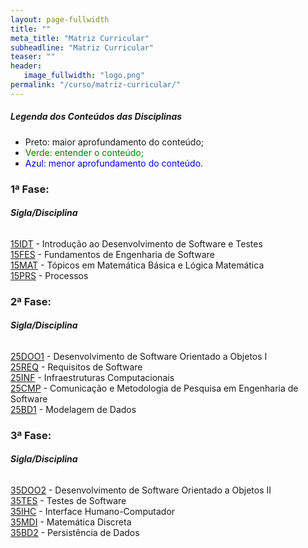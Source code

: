 ```yaml
---
layout: page-fullwidth
title: ""
meta_title: "Matriz Curricular"
subheadline: "Matriz Curricular"
teaser: ""
header:
   image_fullwidth: "logo.png"
permalink: "/curso/matriz-curricular/"
---
```


##### *Legenda dos Conteúdos das Disciplinas*

- Preto: maior aprofundamento do conteúdo;
- <class style="color: green">Verde: entender o conteúdo;</class>
- <class style="color: blue">Azul: menor aprofundamento do conteúdo.</class>

### 1ª Fase:
###### **Sigla/Disciplina**

[15IDT][15idt] - Introdução ao Desenvolvimento de Software e Testes
<br>
[15FES][15fes] - Fundamentos de Engenharia de Software
<br>
[15MAT][15mat] - Tópicos em Matemática Básica e Lógica Matemática
<br>
[15PRS][15prs] - Processos

### 2ª Fase:
###### **Sigla/Disciplina**

[25DOO1][25doo1] - Desenvolvimento de Software Orientado a Objetos I
<br>
[25REQ][25req] - Requisitos de Software
<br>
[25INF][25inf] - Infraestruturas Computacionais
<br>
[25CMP][25cmp] - Comunicação e Metodologia de Pesquisa em Engenharia de Software
<br>
[25BD1][25bd1] - Modelagem de Dados

### 3ª Fase:
###### **Sigla/Disciplina**

[35DOO2][35doo2] - Desenvolvimento de Software Orientado a Objetos II
<br>
[35TES][35tes] - Testes de Software
<br>
[35IHC][35ihc] - Interface Humano-Computador
<br>
[35MDI][35mdi] - Matemática Discreta
<br>
[35BD2][35bd2] - Persistência de Dados

[15idt]: {{site.url}}/curso/matriz-curricular/15idt 
[15fes]: {{site.url}}/curso/matriz-curricular/15fes
[15mat]: {{site.url}}/curso/matriz-curricular/15mat
[15prs]: {{site.url}}/curso/matriz-curricular/15prs

[25doo1]: {{site.url}}/curso/matriz-curricular/25doo1
[25req]: {{site.url}}/curso/matriz-curricular/25req
[25inf]: {{site.url}}/curso/matriz-curricular/25inf
[25cmp]: {{site.url}}/curso/matriz-curricular/25cmp
[25bd1]: {{site.url}}/curso/matriz-curricular/25bd1

[35doo2]: {{site.url}}/curso/matriz-curricular/35doo2
[35tes]: {{site.url}}/curso/matriz-curricular/35tes
[35ihc]: {{site.url}}/curso/matriz-curricular/35ihc
[35mdi]: {{site.url}}/curso/matriz-curricular/35mdi
[35bd2]: {{site.url}}/curso/matriz-curricular/35bd2



